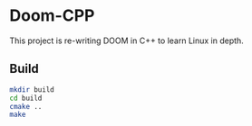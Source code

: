 # Doom-CPP

This project is re-writing DOOM in C++ to learn Linux in depth.

## Build

```bash
mkdir build
cd build
cmake ..
make
```